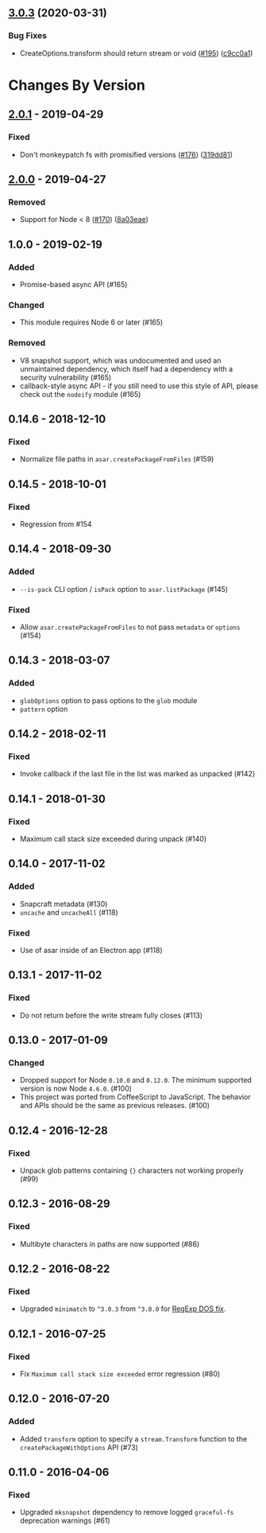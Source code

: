 ## [3.0.3](https://github.com/electron/asar/compare/v3.0.2...v3.0.3) (2020-03-31)


### Bug Fixes

* CreateOptions.transform should return stream or void ([#195](https://github.com/electron/asar/issues/195)) ([c9cc0a1](https://github.com/electron/asar/commit/c9cc0a186c0f621b8e13e57be055035a41b65af7))

# Changes By Version

## [2.0.1](https://github.com/electron/asar/compare/v2.0.0...v2.0.1) - 2019-04-29

### Fixed

* Don't monkeypatch fs with promisified versions ([#176](https://github.com/electron/asar/issues/176)) ([319dd81](https://github.com/electron/asar/commit/319dd81))

## [2.0.0](https://github.com/electron/asar/compare/v1.0.0...v2.0.0) - 2019-04-27

### Removed

* Support for Node &lt; 8 ([#170](https://github.com/electron/asar/issues/170)) ([8a03eae](https://github.com/electron/asar/commit/8a03eae))

## 1.0.0 - 2019-02-19

### Added

* Promise-based async API (#165)

### Changed

* This module requires Node 6 or later (#165)

### Removed

* V8 snapshot support, which was undocumented and used an unmaintained dependency, which itself had a dependency with a security vulnerability (#165)
* callback-style async API - if you still need to use this style of API, please check out the `nodeify` module (#165)

## 0.14.6 - 2018-12-10

### Fixed

* Normalize file paths in `asar.createPackageFromFiles` (#159)

## 0.14.5 - 2018-10-01

### Fixed

* Regression from #154

## 0.14.4 - 2018-09-30

### Added

* `--is-pack` CLI option / `isPack` option to `asar.listPackage` (#145)

### Fixed

* Allow `asar.createPackageFromFiles` to not pass `metadata` or `options` (#154)

## 0.14.3 - 2018-03-07

### Added

* `globOptions` option to pass options to the `glob` module
* `pattern` option

## 0.14.2 - 2018-02-11

### Fixed

* Invoke callback if the last file in the list was marked as unpacked (#142)

## 0.14.1 - 2018-01-30

### Fixed

* Maximum call stack size exceeded during unpack (#140)

## 0.14.0 - 2017-11-02

### Added

* Snapcraft metadata (#130)
* `uncache` and `uncacheAll` (#118)

### Fixed

* Use of asar inside of an Electron app (#118)

## 0.13.1 - 2017-11-02

### Fixed

- Do not return before the write stream fully closes (#113)

## 0.13.0 - 2017-01-09

### Changed

- Dropped support for Node `0.10.0` and `0.12.0`. The minimum supported version
  is now Node `4.6.0`. (#100)
- This project was ported from CoffeeScript to JavaScript. The behavior and
  APIs should be the same as previous releases. (#100)

## 0.12.4 - 2016-12-28

### Fixed

- Unpack glob patterns containing `{}` characters not working properly (#99)

## 0.12.3 - 2016-08-29

### Fixed

- Multibyte characters in paths are now supported (#86)

## 0.12.2 - 2016-08-22

### Fixed

- Upgraded `minimatch` to `^3.0.3` from `^3.0.0` for [RegExp DOS fix](https://nodesecurity.io/advisories/minimatch_regular-expression-denial-of-service).

## 0.12.1 - 2016-07-25

### Fixed

- Fix `Maximum call stack size exceeded` error regression (#80)

## 0.12.0 - 2016-07-20

### Added

- Added `transform` option to specify a `stream.Transform` function to the
  `createPackageWithOptions` API (#73)

## 0.11.0 - 2016-04-06

### Fixed

- Upgraded `mksnapshot` dependency to remove logged `graceful-fs` deprecation
  warnings (#61)
